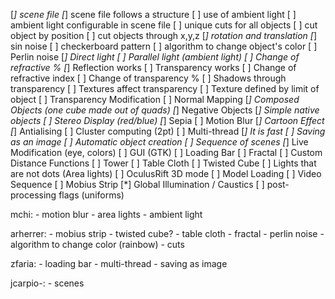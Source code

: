 [*] scene file
[*] scene file follows a structure
[ ] use of ambient light
[ ] ambient light configurable in scene file
[ ] unique cuts for all objects
[ ] cut object by position
[ ] cut objects through x,y,z
[*] rotation and translation
[*] sin noise
[ ] checkerboard pattern
[ ] algorithm to change object's color
[ ] Perlin noise
[*] Direct light
[ ] Parallel light (ambient light)
[ ] Change of refractive %
[*] Reflection works
[ ] Transparency works
[ ] Change of refractive index
[ ] Change of transparency %
[ ] Shadows through transparency
[ ] Textures affect transparency
[ ] Texture defined by limit of object
[ ] Transparency Modification
[ ] Normal Mapping
[*] Composed Objects (one cube made out of quads)
[*] Negative Objects
[*] Simple native objects
[ ] Stereo Display (red/blue)
[*] Sepia
[ ] Motion Blur
[*] Cartoon Effect
[*] Antialising
[ ] Cluster computing (2pt)
[ ] Multi-thread
[*] It is fast
[ ] Saving as an image
[ ] Automatic object creation
[ ] Sequence of scenes
[*] Live Modification (eye, colors)
[ ] GUI (GTK)
[ ] Loading Bar
[ ] Fractal
[ ] Custom Distance Functions
[ ] Tower
[ ] Table Cloth
[ ] Twisted Cube
[ ] Lights that are not dots (Area lights)
[ ] OculusRift 3D mode
[ ] Model Loading
[ ] Video Sequence
[ ] Mobius Strip
[*] Global Illumination / Caustics
[ ] post-processing flags (uniforms)

mchi:
	- motion blur
	- area lights
	- ambient light

arherrer:
	- mobius strip
	- twisted cube?
	- table cloth
	- fractal
	- perlin noise
	- algorithm to change color (rainbow)
	- cuts

zfaria:
	- loading bar
	- multi-thread
	- saving as image

jcarpio-:
	- scenes
